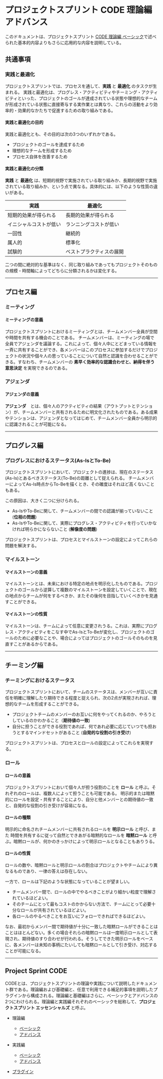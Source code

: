 # プロジェクトスプリント CODE 理論編 アドバンス

このドキュメントは、プロジェクトスプリント [CODE 理論編 ベーシック](/ja/theory/basic.md)で述べられた基本的内容よりもさらに応用的な内容を説明している。

## 共通事項

### 実践と最適化
プロジェクトスプリントでは、プロセスを通して、**実践** と **最適化** のタスクが生まれる。
実践と最適化は、プログレス・アクティビティやチーミング・アクティビティといった、プロジェクトのゴールが達成されている状態や理想的なチームが形成されている状態に直接寄与する実作業とは異なり、これらの活動をより効率的・効果的なかたちで促進するための取り組みである。

#### 実践と最適化の目的
実践と最適化とも、その目的は次の3つのいずれかである。

* プロジェクトのゴールを達成するため
* 理想的なチームを形成するため
* プロセス自体を改善するため

#### 実践と最適化の分類

**実践** と **最適化** は、短期的視野で実施されている取り組みか、長期的視野で実施されている取り組みか、という点で異なる。具体的には、以下のような性質の違いがある。

実践  |  最適化
--|--
短期的効果が得られる  | 長期的効果が得られる
イニシャルコストが低い  | ランニングコストが低い
一回性  | 継続的
属人的  | 標準化
試験的  | ベストプラクティスの展開

二つの間に絶対的な基準はなく、同じ取り組みであってもプロジェクトそのものの規模・時間軸によってどちらに分類されるかは変化する。


---
## プロセス編

### ミーティング

#### ミーティングの意義
プロジェクトスプリントにおけるミーティングとは、チームメンバー全員が空間や時間を共有する機会のことである。
チームメンバーは、ミーティングの場で全員でアジェンダを議論する。これによって、個々人中にとどまっている情報を一斉に共有することができ、各メンバーはこのプロセスに参加するだけでプロジェクトの状況や個々人の思っていることについて自然と認識を合わせることができる。すなわち、チームメンバーの  **素早く効率的な認識合わせと、納得を伴う意思決定**  を実現できるのである。

### アジェンダ

#### アジェンダの意義
**アジェンダ**　とは、個々人のアクティビティの結果（アウトプットとテンション）が、チームメンバーと共有されるために明文化されたものである。ある成果やテンションは、アジェンダとなってはじめて、チームメンバー全員から明示的に認識されることが可能になる。


---
## プログレス編

### プログレスにおけるステータス(As-IsとTo-Be)
プロジェクトスプリントにおいて、プロジェクトの進捗は、現在のステータス(As-Is)とあるべきステータス(To-Be)の距離として捉えられる。
チームメンバーによってAs-Is時点からTo-Beを描くとき、その確度はそれほど高くないこともある。

この原因は、大きく二つに分けられる。

- As-IsやTo-Beに関して、チームメンバーの間での認識が揃っていないこと (**位相の問題**)
- As-IsやTo-Beに関して、実際にプログレス・アクティビティを行っていかなければ明らかにならないこと (**解像度の問題**)

プロジェクトスプリントは、プロセスとマイルストーンの設定によってこれらの問題を解決する。

### マイルストーン

#### マイルストーンの意義
マイルストーンとは、未来における特定の地点を明示化したものである。プロジェクトのゴールから逆算して複数のマイルストーンを設定していくことで、現在の地点からチームが何をするべきか、またその後何を目指していくべきかを見通すことができる。

#### マイルストーンの性質
マイルストーンは、チームによって任意に変更されうる。これは、実際にプログレス・アクティビティをこなす中でAs-IsとTo-Beが変化し、プロジェクトのゴールのために必要なことや、場合によってはプロジェクトのゴールそのものを見直すことがあるからである。


---
## チーミング編

### チーミングにおけるステータス
プロジェクトスプリントにおいて、チームのステータスは、メンバーが互いに責任を明確に理解したり期待できる程度と捉えられ、次の2点が実現されれば、理想的なチームを形成することができる。

- プロジェクトチームのメンバーのお互いに何をやってくれるのか、やろうとしているのかわかること（**期待値の一致**)
- 自分に担うことができる役割であれば、何であれ必要に応じていつでも担おうとするマインドセットがあること (**自発的な役割の引き受け**)

プロジェクトスプリントは、プロセスとロールの設定によってこれらを実現する。

### ロール

#### ロールの意義
プロジェクトスプリントにおいて個々人が担う役割のことを **ロール** と呼ぶ。それぞれのロールは、複数人によって担うことも可能である。
明示的または暗黙的にロールを設定・共有することにより、自分と他メンバーとの期待値の一致と、自発的な役割の引き受けが容易になる。

#### ロールの種類
明示的に命名されチームメンバーに共有されるロールを **明示ロール** と呼び、また 時間を共有するに従って自然とできあがる暗黙的なロールを **暗黙ロール** と呼ぶ。暗黙ロールが、何かのきっかけによって明示ロールとなることもありうる。

#### ロールの性質
ロールの数や、暗黙ロールと明示ロールの割合はプロジェクトやチームにより異なるものであり、一律の答えは存在しない。

一方で、ロールは下記のような状態になっていることが望ましい。

* チームメンバー間で、ロールの中でやるべきことがより細かい粒度で理解されているほどよい。
* そのチームにとって最もコストのかからない方法で、チームにとって必要十分なロールが共有されているほどよい。
* 各ロールのやるべきことをお互いにフォローできればできるほどよい。

なお、最初からメンバー間で期待値が十分に一致した暗黙ロールができることはことはほとんどない。多くの場合それらの暗黙ロールは一度明示ロールとして表現され、期待値のすり合わせが行われる。そうしてできた明示ロールをベースに、各メンバーは未知の事柄にたいしても暗黙ロールとして引き受け、対応することが可能になる。

---

## Project Sprint CODE

CODEとは、プロジェクトスプリントの理論や実践について説明したドキュメント群である。理論編および基礎編と、任意で利用できる補足的事項を説明したプラグインから構成される。理論編と基礎編はさらに、ベーシックとアドバンスの2つにわけられる。理論編と実践編それぞれのベーシックを総称して、**プロジェクトスプリント エッセンシャルズ** と呼ぶ。

* 理論編
  - [ベーシック](/ja/theory/basic.md)
  - [アドバンス](/ja/theory/advance.md)

* 実践編
  - [ベーシック](/ja/practice/basic.md)
  - [アドバンス](/ja/practice/advance.md)

* [プラグイン](/ja/plug-in/index.md)

